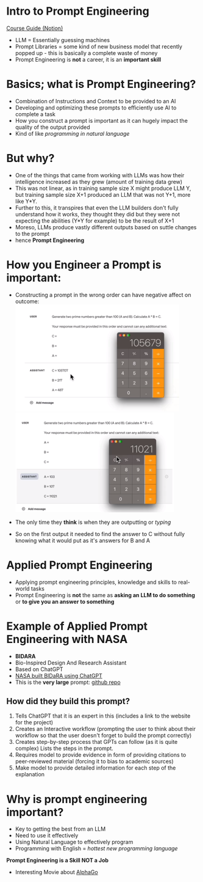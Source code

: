 # Intro to Prompt Engineering

[Course Guide (Notion)](https://half-money-bd8.notion.site/Course-Handbook-Prompt-Engineering-Working-With-LLMs-Zero-to-Mastery-6234be19ffcd4e02991fa7c5227d21b3)

- LLM = Essentially guessing machines 
- Prompt Libraries = some kind of new business model that recently popped up - this is basically a complete waste of money 
- Prompt Engineering is **not** a career, it is an **important skill**

# Basics; what is Prompt Engineering?

- Combination of Instructions and Context to be provided to an AI 
- Developing and optimizing these prompts to efficiently use AI to complete a task 
- How you construct a prompt is important as it can hugely impact the quality of the output provided 
- Kind of like *programming in natural language*

# But why? 

- One of the things that came from working with LLMs was how their intelligence increased as they grew (amount of training data grew) 
- This was not linear, as in training sample size X might produce LLM Y, but training sample size X+1 produced an LLM that was not Y+1, more like Y*Y. 
- Further to this, it transpires that even the LLM builders don't fully understand how it works, they thought they did but they were not expecting the abilities (Y*Y for example) to be the result of X+1
- Moreso, LLMs produce vastly different outputs based on suttle changes to the prompt
- hence **Prompt Engineering**

# How you Engineer a Prompt is important: 

- Constructing a prompt in the wrong order can have negative affect on outcome:
![Getting the wrong answer](./01-ztm-intro-prompt-engineering/assets/prompt-engineering-wrong-answer.png)
![Getting it right](./01-ztm-intro-prompt-engineering/assets/prompt-engineering-correct-answer.png)

- The only time they **think** is when they are outputting or *typing*
- So on the first output it needed to find the answer to C without fully knowing what it would put as it's answers for B and A

# Applied Prompt Engineering

- Applying prompt engineering principles, knowledge and skills to real-world tasks
- Prompt Engineering is **not** the same as **asking an LLM to do something** or **to give you an answer to something**

# Example of Applied Prompt Engineering with NASA

- **BIDARA**
- Bio-Inspired Design And Research Assistant
- Based on ChatGPT
- [NASA built BIDaRA using ChatGPT](https://www1.grc.nasa.gov/research-and-engineering/vine/petal/)
- This is the **very large** prompt: [github repo](https://github.com/nasa-petal)

## How did they build this prompt? 

1. Tells ChatGPT that it is an expert in this (includes a link to the website for the project) 
2. Creates an Interactive workflow (prompting the user to think about their workflow so that the user doesn't forget to build the prompt correctly)
3. Creates step-by-step process that GPTs can follow (as it is quite complex) Lists the steps in the prompt. 
4. Requires model to provide evidence in form of providing citations to peer-reviewed material (forcing it to bias to academic sources)
5. Make model to provide detailed information for each step of the explanation 

# Why is prompt engineering important? 

- Key to getting the best from an LLM
- Need to use it effectively 
- Using Natural Language to effectively program 
- Programming with English = *hottest new programming language* 

**Prompt Engineering is a Skill NOT a Job**

- Interesting Movie about [AlphaGo](https://www.youtube.com/watch?v=WXuK6gekU1Y)
